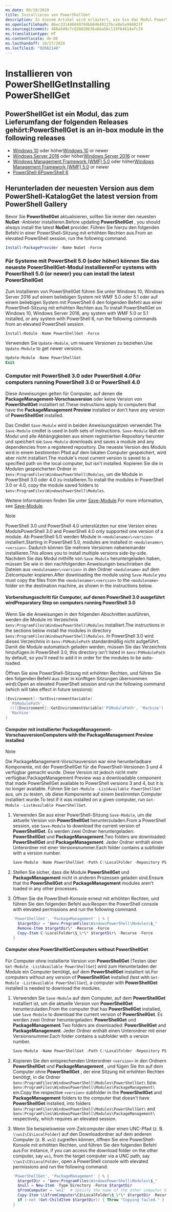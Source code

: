 ```yaml
---
ms.date: 09/19/2019
title: Installieren von PowerShellGet
description: In diesem Artikel wird erläutert, wie Sie das Modul PowerShellGet in verschiedenen PowerShell-Versionen installieren.
ms.openlocfilehash: 06ec331446849784bb8464912fbce0e5a940823f
ms.sourcegitcommit: 488a940c7c828820b36a6ba56c119f64614afc29
ms.translationtype: HT
ms.contentlocale: de-DE
ms.lasthandoff: 10/27/2020
ms.locfileid: "92662148"
---
```

# <a name="installing-powershellget"></a><span data-ttu-id="24d5b-103">Installieren von PowerShellGet</span><span class="sxs-lookup"><span data-stu-id="24d5b-103">Installing PowerShellGet</span></span>

## <a name="powershellget-is-an-in-box-module-in-the-following-releases"></a><span data-ttu-id="24d5b-104">PowerShellGet ist ein Modul, das zum Lieferumfang der folgenden Releases gehört:</span><span class="sxs-lookup"><span data-stu-id="24d5b-104">PowerShellGet is an in-box module in the following releases</span></span>

- <span data-ttu-id="24d5b-105">[Windows 10](https://www.microsoft.com/windows) oder höher</span><span class="sxs-lookup"><span data-stu-id="24d5b-105">[Windows 10](https://www.microsoft.com/windows) or newer</span></span>
- <span data-ttu-id="24d5b-106">[Windows Server 2016](/windows-server/windows-server) oder höher</span><span class="sxs-lookup"><span data-stu-id="24d5b-106">[Windows Server 2016](/windows-server/windows-server) or newer</span></span>
- <span data-ttu-id="24d5b-107">[Windows Management Framework (WMF) 5.0](https://www.microsoft.com/download/details.aspx?id=50395) oder höher</span><span class="sxs-lookup"><span data-stu-id="24d5b-107">[Windows Management Framework (WMF) 5.0](https://www.microsoft.com/download/details.aspx?id=50395) or newer</span></span>
- [<span data-ttu-id="24d5b-108">PowerShell 6</span><span class="sxs-lookup"><span data-stu-id="24d5b-108">PowerShell 6</span></span>](https://github.com/PowerShell/PowerShell/releases)

## <a name="get-the-latest-version-from-powershell-gallery"></a><span data-ttu-id="24d5b-109">Herunterladen der neuesten Version aus dem PowerShell-Katalog</span><span class="sxs-lookup"><span data-stu-id="24d5b-109">Get the latest version from PowerShell Gallery</span></span>

<span data-ttu-id="24d5b-110">Bevor Sie **PowerShellGet** aktualisieren, sollten Sie immer den neuesten **NuGet** -Anbieter installieren.</span><span class="sxs-lookup"><span data-stu-id="24d5b-110">Before updating **PowerShellGet** , you should always install the latest **NuGet** provider.</span></span> <span data-ttu-id="24d5b-111">Führen Sie hierzu den folgenden Befehl in einer PowerShell-Sitzung mit erhöhten Rechten aus.</span><span class="sxs-lookup"><span data-stu-id="24d5b-111">From an elevated PowerShell session, run the following command.</span></span>

```powershell
Install-PackageProvider -Name NuGet -Force
```

### <a name="for-systems-with-powershell-50-or-newer-you-can-install-the-latest-powershellget"></a><span data-ttu-id="24d5b-112">Für Systeme mit PowerShell 5.0 (oder höher) können Sie das neueste PowerShellGet-Modul installieren</span><span class="sxs-lookup"><span data-stu-id="24d5b-112">For systems with PowerShell 5.0 (or newer) you can install the latest PowerShellGet</span></span>

<span data-ttu-id="24d5b-113">Zum Installieren von PowerShellGet führen Sie unter Windows 10, Windows Server 2016 auf einem beliebigen System mit WMF 5.0 oder 5.1 oder auf einem beliebigen System mit PowerShell 6 den folgenden Befehl aus einer PowerShell-Sitzung mit erhöhten Rechten aus.</span><span class="sxs-lookup"><span data-stu-id="24d5b-113">To install PowerShellGet on Windows 10, Windows Server 2016, any system with WMF 5.0 or 5.1 installed, or any system with PowerShell 6, run the following commands from an elevated PowerShell session.</span></span>

```powershell
Install-Module -Name PowerShellGet -Force
```

<span data-ttu-id="24d5b-114">Verwenden Sie `Update-Module`, um neuere Versionen zu beziehen.</span><span class="sxs-lookup"><span data-stu-id="24d5b-114">Use `Update-Module` to get newer versions.</span></span>

```powershell
Update-Module -Name PowerShellGet
Exit
```

### <a name="for-computers-running-powershell-30-or-powershell-40"></a><span data-ttu-id="24d5b-115">Computer mit PowerShell 3.0 oder PowerShell 4.0</span><span class="sxs-lookup"><span data-stu-id="24d5b-115">For computers running PowerShell 3.0 or PowerShell 4.0</span></span>

<span data-ttu-id="24d5b-116">Diese Anweisungen gelten für Computer, auf denen die **PackageManagement-Vorschauversion** oder keine Version von **PowerShellGet** installiert ist.</span><span class="sxs-lookup"><span data-stu-id="24d5b-116">These instructions apply to computers that have the **PackageManagement Preview** installed or don't have any version of **PowerShellGet** installed.</span></span>

<span data-ttu-id="24d5b-117">Das Cmdlet `Save-Module` wird in beiden Anweisungssätzen verwendet.</span><span class="sxs-lookup"><span data-stu-id="24d5b-117">The `Save-Module` cmdlet is used in both sets of instructions.</span></span> <span data-ttu-id="24d5b-118">`Save-Module` lädt ein Modul und alle Abhängigkeiten aus einem registrierten Repository herunter und speichert sie.</span><span class="sxs-lookup"><span data-stu-id="24d5b-118">`Save-Module` downloads and saves a module and any dependencies from a registered repository.</span></span> <span data-ttu-id="24d5b-119">Die neueste Version des Moduls wird in einem bestimmten Pfad auf dem lokalen Computer gespeichert, wird aber nicht installiert.</span><span class="sxs-lookup"><span data-stu-id="24d5b-119">The module's most current version is saved to a specified path on the local computer, but isn't installed.</span></span> <span data-ttu-id="24d5b-120">Kopieren Sie die in Modulen gespeicherten Ordner in `$env:ProgramFiles\WindowsPowerShell\Modules`, um die Module in PowerShell 3.0 oder 4.0 zu installieren.</span><span class="sxs-lookup"><span data-stu-id="24d5b-120">To install the modules in PowerShell 3.0 or 4.0, copy the module saved folders to `$env:ProgramFiles\WindowsPowerShell\Modules`.</span></span>

<span data-ttu-id="24d5b-121">Weitere Informationen finden Sie unter [Save-Module](/powershell/module/PowershellGet/Save-Module).</span><span class="sxs-lookup"><span data-stu-id="24d5b-121">For more information, see [Save-Module](/powershell/module/PowershellGet/Save-Module).</span></span>

> [!NOTE]
> <span data-ttu-id="24d5b-122">PowerShell 3.0 und PowerShell 4.0 unterstützten nur eine Version eines Moduls</span><span class="sxs-lookup"><span data-stu-id="24d5b-122">PowerShell 3.0 and PowerShell 4.0 only supported one version of a module.</span></span> <span data-ttu-id="24d5b-123">Ab PowerShell 5.0 werden Module in `<modulename>\<version>` installiert.</span><span class="sxs-lookup"><span data-stu-id="24d5b-123">Starting in PowerShell 5.0, modules are installed in `<modulename>\<version>`.</span></span> <span data-ttu-id="24d5b-124">Dadurch können Sie mehrere Versionen nebeneinander installieren.</span><span class="sxs-lookup"><span data-stu-id="24d5b-124">This allows you to install multiple versions side-by-side.</span></span> <span data-ttu-id="24d5b-125">Nachdem Sie das Modul mithilfe von `Save-Module` heruntergeladen haben, müssen Sie wie in den nachfolgenden Anweisungen beschrieben die Dateien aus `<modulename>\<version>` in den Ordner `<modulename>` auf dem Zielcomputer kopieren.</span><span class="sxs-lookup"><span data-stu-id="24d5b-125">After downloading the module using `Save-Module` you must copy the files from the `<modulename>\<version>` to the `<modulename>` folder on the destination machine, as shown in the instructions below.</span></span>

#### <a name="preparatory-step-on-computers-running-powershell-30"></a><span data-ttu-id="24d5b-126">Vorbereitungsschritt für Computer, auf denen PowerShell 3.0 ausgeführt wird</span><span class="sxs-lookup"><span data-stu-id="24d5b-126">Preparatory Step on computers running PowerShell 3.0</span></span>

<span data-ttu-id="24d5b-127">Wenn Sie die Anweisungen in den folgenden Abschnitten ausführen, werden die Module im Verzeichnis `$env:ProgramFiles\WindowsPowerShell\Modules` installiert.</span><span class="sxs-lookup"><span data-stu-id="24d5b-127">The instructions in the sections below install the modules in directory `$env:ProgramFiles\WindowsPowerShell\Modules`.</span></span>
<span data-ttu-id="24d5b-128">In PowerShell 3.0 wird dieses Verzeichnis in `$env:PSModulePath` standardmäßig nicht aufgeführt. Damit die Module automatisch geladen werden, müssen Sie das Verzeichnis hinzufügen.</span><span class="sxs-lookup"><span data-stu-id="24d5b-128">In PowerShell 3.0, this directory isn't listed in `$env:PSModulePath` by default, so you'll need to add it in order for the modules to be auto-loaded.</span></span>

<span data-ttu-id="24d5b-129">Öffnen Sie eine PowerShell-Sitzung mit erhöhten Rechten, und führen Sie den folgenden Befehl aus (der in künftigen Sitzungen übernommen wird):</span><span class="sxs-lookup"><span data-stu-id="24d5b-129">Open an elevated PowerShell session and run the following command (which will take effect in future sessions):</span></span>

```powershell
[Environment]::SetEnvironmentVariable(
  'PSModulePath',
  ((([Environment]::GetEnvironmentVariable('PSModulePath', 'Machine') -split ';') + "$env:ProgramFiles\WindowsPowerShell\Modules") -join ';'),
  'Machine'
)
```

#### <a name="computers-with-the-packagemanagement-preview-installed"></a><span data-ttu-id="24d5b-130">Computer mit installierter PackageManagement-Vorschauversion</span><span class="sxs-lookup"><span data-stu-id="24d5b-130">Computers with the PackageManagement Preview installed</span></span>

> [!NOTE]
> <span data-ttu-id="24d5b-131">Die PackageManagement-Vorschauversion war eine herunterladbare Komponente, mit der PowerShellGet für die PowerShell-Versionen 3 und 4 verfügbar gemacht wurde. Diese Version ist jedoch nicht mehr verfügbar.</span><span class="sxs-lookup"><span data-stu-id="24d5b-131">PackageManagement Preview was a downloadable component that made PowerShellGet available to PowerShell versions 3 and 4, but it is no longer available.</span></span>
> <span data-ttu-id="24d5b-132">Führen Sie `Get-Module -ListAvailable PowerShellGet` aus, um zu testen, ob diese Komponente auf einem bestimmten Computer installiert wurde.</span><span class="sxs-lookup"><span data-stu-id="24d5b-132">To test if it was installed on a given computer, run `Get-Module -ListAvailable PowerShellGet`.</span></span>

1. <span data-ttu-id="24d5b-133">Verwenden Sie aus einer PowerShell-Sitzung `Save-Module`, um die aktuelle Version von **PowerShellGet** herunterzuladen.</span><span class="sxs-lookup"><span data-stu-id="24d5b-133">From a PowerShell session, use `Save-Module` to download the current version of **PowerShellGet**.</span></span> <span data-ttu-id="24d5b-134">Es werden zwei Ordner heruntergeladen: **PowerShellGet** und **PackageManagement**.</span><span class="sxs-lookup"><span data-stu-id="24d5b-134">Two folders are downloaded: **PowerShellGet** and **PackageManagement**.</span></span> <span data-ttu-id="24d5b-135">Jeder Ordner enthält einen Unterordner mit einer Versionsnummer.</span><span class="sxs-lookup"><span data-stu-id="24d5b-135">Each folder contains a subfolder with a version number.</span></span>

   ```powershell
   Save-Module -Name PowerShellGet -Path C:\LocalFolder -Repository PSGallery
   ```

1. <span data-ttu-id="24d5b-136">Stellen Sie sicher, dass die Module **PowerShellGet** und **PackageManagement** nicht in anderen Prozessen geladen sind.</span><span class="sxs-lookup"><span data-stu-id="24d5b-136">Ensure that the **PowerShellGet** and **PackageManagement** modules aren't loaded in any other processes.</span></span>

1. <span data-ttu-id="24d5b-137">Öffnen Sie die PowerShell-Konsole erneut mit erhöhten Rechten, und führen Sie den folgenden Befehl aus:</span><span class="sxs-lookup"><span data-stu-id="24d5b-137">Reopen the PowerShell console with elevated permissions and run the following command.</span></span>

   ```powershell
   'PowerShellGet', 'PackageManagement' | % {
     $targetDir = "$env:ProgramFiles\WindowsPowerShell\Modules\$_"
     Remove-Item $targetDir\* -Recurse -Force
     Copy-Item C:\LocalFolder\$_\*\* $targetDir\ -Recurse -Force
   }
   ```

#### <a name="computers-without-powershellget"></a><span data-ttu-id="24d5b-138">Computer ohne PowerShellGet</span><span class="sxs-lookup"><span data-stu-id="24d5b-138">Computers without PowerShellGet</span></span>

<span data-ttu-id="24d5b-139">Für Computer ohne installierte Version von **PowerShellGet** (Testen über `Get-Module -ListAvailable PowerShellGet`) wird zum Herunterladen der Module ein Computer benötigt, auf dem **PowerShellGet** installiert ist.</span><span class="sxs-lookup"><span data-stu-id="24d5b-139">For computers without any version of **PowerShellGet** installed (test with `Get-Module -ListAvailable PowerShellGet`), a computer with **PowerShellGet** installed is needed to download the modules.</span></span>

1. <span data-ttu-id="24d5b-140">Verwenden Sie `Save-Module` auf dem Computer, auf dem **PowerShellGet** installiert ist, um die aktuelle Version von **PowerShellGet** herunterzuladen.</span><span class="sxs-lookup"><span data-stu-id="24d5b-140">From the computer that has **PowerShellGet** installed, use `Save-Module` to download the current version of **PowerShellGet**.</span></span> <span data-ttu-id="24d5b-141">Es werden zwei Ordner heruntergeladen: **PowerShellGet** und **PackageManagement**.</span><span class="sxs-lookup"><span data-stu-id="24d5b-141">Two folders are downloaded: **PowerShellGet** and **PackageManagement**.</span></span> <span data-ttu-id="24d5b-142">Jeder Ordner enthält einen Unterordner mit einer Versionsnummer.</span><span class="sxs-lookup"><span data-stu-id="24d5b-142">Each folder contains a subfolder with a version number.</span></span>

   ```powershell
   Save-Module -Name PowerShellGet -Path C:\LocalFolder -Repository PSGallery
   ```

1. <span data-ttu-id="24d5b-143">Kopieren Sie den entsprechenden Unterordner `<version>` in den Ordnern **PowerShellGet** und **PackageManagement** , und fügen Sie ihn auf dem Computer ohne **PowerShellGet** , der eine Sitzung mit erhöhten Rechten benötigt, in die Ordner `$env:ProgramFiles\WindowsPowerShell\Modules\PowerShellGet\` bzw. `$env:ProgramFiles\WindowsPowerShell\Modules\PackageManagement\` ein.</span><span class="sxs-lookup"><span data-stu-id="24d5b-143">Copy the respective `<version>` subfolder in the **PowerShellGet** and **PackageManagement** folders to the computer that doesn't have **PowerShellGet** installed, into folders `$env:ProgramFiles\WindowsPowerShell\Modules\PowerShellGet\` and `$env:ProgramFiles\WindowsPowerShell\Modules\PackageManagement\` respectively, which requires an elevated session.</span></span>

1. <span data-ttu-id="24d5b-144">Wenn Sie beispielsweise vom Zielcomputer über einen UNC-Pfad (z. B. `\\ws1\C$\LocalFolder`) auf den Downloadordner auf dem anderen Computer (z. B. `ws1`) zugreifen können, öffnen Sie eine PowerShell-Konsole mit erhöhten Rechten, und führen Sie den folgenden Befehl aus:</span><span class="sxs-lookup"><span data-stu-id="24d5b-144">For instance, if you can access the download folder on the other computer, say `ws1`, from the target computer via a UNC path, say `\\ws1\C$\LocalFolder`, open a PowerShell console with elevated permissions and run the following command:</span></span>

   ```powershell
   'PowerShellGet', 'PackageManagement' | % {
     $targetDir = "$env:ProgramFiles\WindowsPowerShell\Modules\$_"
     $null = New-Item -Type Directory -Force $targetDir
     $fromComputer = 'ws1'  # Specify the name of the other computer here.
     Copy-Item \\$fromComputer\C$\LocalFolder\$_\*\* $targetDir -Recurse -Force
     if (-not (Get-ChildItem $targetDir)) { Throw "Copying failed." }
   }
   ```
